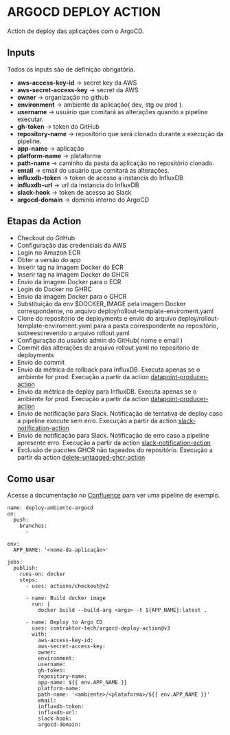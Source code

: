 # ARGOCD DEPLOY ACTION

Action de deploy das aplicações com o  ArgoCD.

## Inputs
Todos os inputs são de definição obrigatória.

- **aws-access-key-id** → secret key da AWS
- **aws-secret-access-key** → secret da AWS
- **owner** → organização no github
- **environment** → ambiente da aplicação( dev, stg ou prod ).
- **username** → usuário que comitará as alterações quando a pipeline executar.
- **gh-token** → token do GitHub
- **repository-name** → repositório que será clonado durante a execução da pipeline.
- **app-name** → aplicação
- **platform-name** → plataforma
- **path-name** → caminho da pasta da aplicação no repositório clonado.
- **email** → email do usuário que comitará as alterações.
- **influxdb-token** → token de acesso a instancia do InfluxDB
- **influxdb-url** → url da instancia do InfluxDB
- **slack-hook** → token de acesso ao Slack
- **argocd-domain** → dominío interno do ArgoCD

## Etapas da Action
- Checkout do GitHub
- Configuração das credenciais da AWS
- Login no Amazon ECR
- Obter a versão do app
- Inserir tag na imagem Docker do ECR
- Inserir tag na imagem Docker do GHCR
- Envio da imagem Docker para o ECR
- Login do Docker no GHRC
- Envio da imagem Docker para o GHCR
- Substituição da env $DOCKER_IMAGE pela imagem Docker correspondente, no arquivo deploy/rollout-template-enviroment.yaml
- Clone do repositório de deployments e envio do arquivo deploy/rollout-template-enviroment.yaml para a pasta correspondente no repositório, sobreescrevendo o arquivo rollout.yaml
- Configuração do usuário admin do GitHub( nome e email )
- Commit das alterações do arquivo rollout.yaml no repositório de deployments
- Envio do commit
- Envio da métrica de rollback para InfluxDB. Executa apenas se o ambiente for prod. Execução a partir da action [datapoint-producer-action](https://github.com/contraktor-tech/datapoint-producer-action)
- Envio da métrica de deploy para InfluxDB. Executa apenas se o ambiente for prod. Execução a partir da action [datapoint-producer-action](https://github.com/contraktor-tech/datapoint-producer-action)
- Envio de notificação para Slack. Notificação de tentativa de deploy caso a pipeline execute sem erro. Execução a partir da action [slack-notification-action](https://github.com/contraktor-tech/slack-notification-action)
- Envio de notificação para Slack. Notificação de erro caso a pipeline apresente erro. Execução a partir da action [slack-notification-action](https://github.com/contraktor-tech/slack-notification-action)
- Exclusão de pacotes GHCR não tageados do repositório. Execução a partir da action [delete-untagged-ghcr-action](https://github.com/i9cloud-tech/delete-untagged-ghcr-action)

## Como usar
Acesse a documentação no [Confluence](https://contraktor.atlassian.net/wiki/spaces/CONTRAKTOR/pages/16842753/Actions#argocd-deploy-action) para ver uma pipeline de exemplo.

```
name: deploy-ambiente-argocd
on:
  push:
    branches:
      -

env:
  APP_NAME: '<nome-da-aplicação>'

jobs:
  publish:
    runs-on: docker
    steps:
      - uses: actions/checkout@v2

      - name: Build docker image
        run: |
          docker build --build-arg <args> -t ${APP_NAME}:latest .

      - name: Deploy to Argo CD
        uses: contraktor-tech/argocd-deploy-action@v3
        with:
          aws-access-key-id:
          aws-secret-access-key:
          owner:
          environment:
          username:
          gh-token:
          repository-name:
          app-name: ${{ env.APP_NAME }}
          platform-name:
          path-name: '<ambiente>/<plataforma>/${{ env.APP_NAME }}'
          email:
          influxdb-token:
          influxdb-url:
          slack-hook:
          argocd-domain:
```
